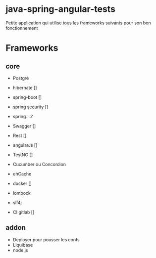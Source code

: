 # java-spring-angular-tests
Petite application qui utilise tous les frameworks suivants pour son bon fonctionnement

# Frameworks
## core
* Postgré
* hibernate		  []
* spring-boot	  []
* spring security []
* spring....?
* Swagger		  []
* Rest			  []
* angularJs		  []
* TestNG		  []
* Cucumber ou Concordion
* ehCache

* docker		  []
* lombock
* slf4j
* CI gitlab		  []

## addon
* Deployer pour pousser les confs
* Liquibase
* node.js
